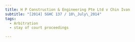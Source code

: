 ```yaml
---
title: H P Construction & Engineering Pte Ltd v Chin Ivan 
subtitle: "[2014] SGHC 137 / 10\_July\_2014"
tags:
  - Arbitration
  - stay of court proceedings

---
```


